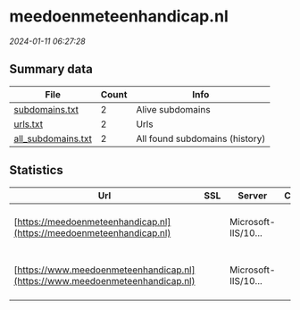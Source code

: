 # meedoenmeteenhandicap.nl
*2024-01-11 06:27:28*
## Summary data
| File       | Count | Info |
|------------|-------|------|
|[subdomains.txt](/data/meedoenmeteenhandicap.nl/subdomains.txt)|2|Alive subdomains|
|[urls.txt](/data/meedoenmeteenhandicap.nl/urls.txt)|2|Urls|
|[all_subdomains.txt](/data/meedoenmeteenhandicap.nl/all_subdomains.txt)|2|All found subdomains (history)|
## Statistics
| Url | SSL | Server | Cookie | HSTS | CSP | XFO | XXP | RP | Tech |Title |
|------------|-------|------|------|------|------|------|------|------|------|------|
|[https://meedoenmeteenhandicap.nl](https://meedoenmeteenhandicap.nl)| |Microsoft-IIS/10...| | | | | | :white_check_mark: |HSTS IIS:10.0 Windows Server|Document Moved|
|[https://www.meedoenmeteenhandicap.nl](https://www.meedoenmeteenhandicap.nl)| |Microsoft-IIS/10...| | | | | | :white_check_mark: |HSTS IIS:10.0 Windows Server|Document Moved|